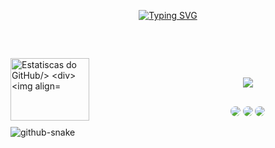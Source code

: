 <div align="center">

<a text-aling="center" href="https://git.io/typing-svg"><img src="https://readme-typing-svg.demolab.com?font=Pacifico&size=28&duration=3000&pause=1000&color=EDC5F8&center=verdadeiro&vCenter=verdadeiro&multiline=true&repeat=verdadeiro&random=falso&width=550&height=100&lines=++++++++++++%F0%9F%8C%BA+Hi%2C+welcome+to+my+profile!;+I'm+Adrielle+and+I'm+a+programming+student!" alt="Typing SVG" /></a>
</div>

</br>

##

<div> 
    <img align="left" width="50%" height="100px" src="https://github-readme-stats.vercel.app/api?username=Adri22K&show_icons=true&theme=dracula" alt="Estatiscas do GitHub/>

<div> 
    <img align="right" width="60%" height="200px" src="https://github-readme-stats.vercel.app/api/top-langs/?username=Adri22K&layout=compact&theme=dracula"  alt="Linguagens de programação dos repositórios"/>

</br>


<div> 
<p align="center">
  <a href="https://skillicons.dev">
    <img src="https://skillicons.dev/icons?i=github,c,html,css,java,js,mysql,php,postgres" />
  </a>
</p>
</div>

##


<div align="center"> 

<a href = "mailto:stollemberger35@gmail.com"> <img src="https://img.shields.io/badge/-Gmail-%23333?style=for-the-badge&logo=gmail&logoColor=white"  style="border-radius: 30px" target="_blank"></a>
<a href="https://discord.gg/9NtTgDS7" target="_blank"><img src="https://img.shields.io/badge/Discord-7289DA?style=for-the-badge&logo=discord&logoColor=white" style="border-radius: 30px" target="_blank"></a> 
<a href="https://www.instagram.com/a.stollemberger/" target="_blank"><img src="https://img.shields.io/badge/Instagram-E4405F?style=for-the-badge&logo=instagram&logoColor=white" style="border-radius: 30px" target="_blank"></a> 
 </div>

<picture>
  <source media="prefers-color-scheme: dark" srcset="github-snake-dark.svg" />
  <img alt="github-snake" src="github-snake-dark.svg" />
</picture>
